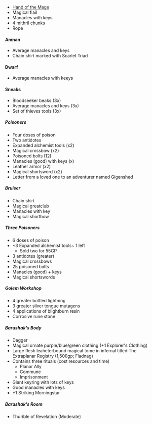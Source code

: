 - [Hand of the Mage](https://2e.aonprd.com/Equipment.aspx?ID=440)
- Magical flail
- Manacles with keys
- 4 mithril chunks
- Rope

#### Amnan

- Average manacles and keys
- Chain shirt marked with Scarlet Triad

#### Dwarf

- Average manacles with keeys

#### Sneaks

- Bloodseeker beaks (3x)
- Average manacles and keys (3x)
- Set of thieves tools (3x)

##### Poisoners

- Four doses of poison 
- Two antidotes
- Expanded alchemist tools (x2)
- Magical crossbow (x2)
- Poisoned bolts (12)
- Manacles (good) with keys (x)
- Leather armor (x2)
- Magical shortsword (x2)
- Letter from a loved one to an adventurer named Gigenshed

##### Bruiser

- Chain shirt
- Magical greatclub
- Manacles with key
- Magical shortbow

##### Three Poisoners

- 6 doses of poison
- ~3 Expanded alchemist tools~ 1 left
   - Sold two for 55GP
- 3 antidotes (greater)
- Magical crossbows
- 25 poisoned bolts
- Manacles (good) + keys
- Magical shortswords

##### Golem Workshop

- 4 greater bottled lightning
- 3 greater silver tongue mutagens
- 4 applications of blightburn resin
- Corrosive rune stone

##### Barushak's Body

- Dagger
- Magical ornate purple/blue/green clothing (+1 Explorer's Clothing)
- Large flesh leaheterbound magical tome in infernal titled The Extraplanar Registry (1,500gp; Fladnag)
- Contains three rituals (cost resources and time)
   - Planar Ally
   - Commune
   - Imprisonment
- Giant keyring with lots of keys
- Good manacles with keys
- +1 Striking Morningstar

##### Barushak's Room

- Thurible of Revelation (Moderate)
